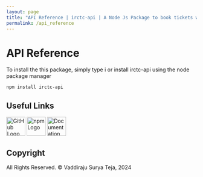 ```yaml
---
layout: page
title: "API Reference | irctc-api | A Node Js Package to book tickets within system terminal"
permalink: /api_reference
---
```


# API Reference

To install the this package, simply type i or install irctc-api using the node package manager

```shell
npm install irctc-api
```

## Useful Links

<a href="https://github.com/suryavaddiraju/irctc-api"><img src="https://github.githubassets.com/assets/GitHub-Mark-ea2971cee799.png" alt="GitHub Logo" width="50" height="50"/></a> <a href="https://www.npmjs.com/package/irctc-api"><img src="https://upload.wikimedia.org/wikipedia/commons/d/db/Npm-logo.svg" alt="npm Logo" width="50" height="50"/></a> <a href="https://dev.vaddiraju.in/irctc-api/api_reference"><img src="https://upload.wikimedia.org/wikipedia/commons/thumb/d/d2/Read-the-docs.png/330px-Read-the-docs.png" alt="Documentation Logo" width="50" height="50"/></a>

## Copyright

All Rights Reserved. &copy; Vaddiraju Surya Teja, 2024
